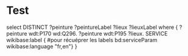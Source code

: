 # Test



 select DISTINCT ?peinture ?peintureLabel ?lieux ?lieuxLabel
where {
 ?peinture wdt:P170 wd:Q296.
 ?peinture wdt:P195 ?lieux.
SERVICE wikibase:label { #pour récuéprer les labels
bd:serviceParam wikibase:language "fr,en"}
}
